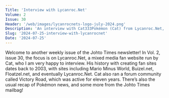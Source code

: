```yaml
---
Title: 'Interview with Lycanroc.Net'
Volume: 2
Issue: 30
Header: '/web/images/lycanrocnets-logo-july-2024.png'
Description: 'An interview with Cat333Pokémon (Cat) from Lycanroc.Net, a mixed media fan site, with origins dating back to August 2003. Plus, a recap on the latest Pokémon news and more from the Johto Times mailbag'
Slug: '2024-07-25-interview-with-lycanrocnet'
Date: '2024-07-25'
---
```

Welcome to another weekly issue of the Johto Times newsletter! In Vol. 2, issue 30, the focus is on Lycanroc.Net, a mixed media fan website run by Cat, who I am very happy to interview. His history with creating fan sites dates back to 2003, with sites including Mario Minus World, Buizel.net, Floatzel.net, and eventually Lycanroc.Net. Cat also ran a forum community called Victory Road, which was active for eleven years.
There’s also the usual recap of Pokémon news, and some more from the Johto Times mailbag!
